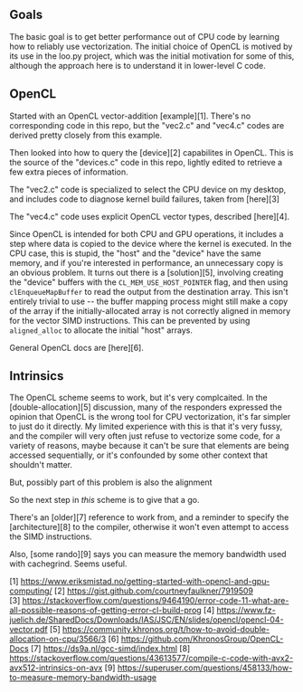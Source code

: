 
## Goals

The basic goal is to get better performance out of CPU code
by learning how to reliably use vectorization. The initial choice
of OpenCL is motived by its use in the loo.py project, which 
was the initial motivation for some of this, although the 
approach here is to understand it in lower-level C code.

## OpenCL

Started with an OpenCL vector-addition [example][1].
There's no corresponding code in this repo, but the
"vec2.c" and "vec4.c" codes are derived pretty closely
from this example.

Then looked into how to query the [device][2] capabilites in OpenCL.
This is the source of the "devices.c" code in this repo, lightly
edited to retrieve a few extra pieces of information.

The "vec2.c" code is specialized to select the CPU device on 
my desktop, and includes code to diagnose kernel build
failures, taken from [here][3]

The "vec4.c" code uses explicit OpenCL vector types,
described [here][4].

Since OpenCL is intended for both CPU and GPU operations, it 
includes a step where data is copied to the device where the
kernel is executed. In the CPU case, this is stupid, the 
"host" and the "device" have the same memory, and if you're
interested in performance, an unnecessary copy is an obvious
problem. It turns out there is a [solution][5], involving
creating the "device" buffers with the `CL_MEM_USE_HOST_POINTER`
flag, and then using `clEnqueueMapBuffer` to read the output
from the destination array.  This isn't entirely trivial to 
use -- the buffer mapping process might still make a copy of
the array if the initially-allocated array is not correctly
aligned in memory for the vector SIMD instructions.  This
can be prevented by using `aligned_alloc` to allocate the
initial "host" arrays.

General OpenCL docs are [here][6].


## Intrinsics

The OpenCL scheme seems to work, but it's very complcaited.
In the [double-allocation][5] discussion, many of the responders 
expressed the opinion that OpenCL is the wrong tool for CPU
vectorization, it's far simpler to just do it directly.
My limited experience with this is that it's very fussy, and
the compiler will very often just refuse to vectorize some
code, for a variety of reasons, maybe because it can't be sure
that elements are being accessed sequentially, or it's 
confounded by some other context that shouldn't matter.

But, possibly part of this problem is also the alignment

So the next step in _this_ scheme is to give that a go.

There's an [older][7] reference to work from, and a reminder
to specify the [architecture][8] to the compiler, otherwise
it won't even attempt to access the SIMD instructions.

Also, [some rando][9] says you can measure the memory bandwidth
used with cachegrind.  Seems useful.

[1] https://www.eriksmistad.no/getting-started-with-opencl-and-gpu-computing/
[2] https://gist.github.com/courtneyfaulkner/7919509  
[3] https://stackoverflow.com/questions/9464190/error-code-11-what-are-all-possible-reasons-of-getting-error-cl-build-prog
[4] https://www.fz-juelich.de/SharedDocs/Downloads/IAS/JSC/EN/slides/opencl/opencl-04-vector.pdf
[5] https://community.khronos.org/t/how-to-avoid-double-allocation-on-cpu/3566/3
[6] https://github.com/KhronosGroup/OpenCL-Docs
[7] https://ds9a.nl/gcc-simd/index.html
[8] https://stackoverflow.com/questions/43613577/compile-c-code-with-avx2-avx512-intrinsics-on-avx
[9] https://superuser.com/questions/458133/how-to-measure-memory-bandwidth-usage
